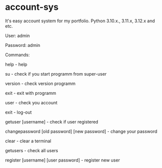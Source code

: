 # account-sys

It's easy account system for my portfolio.
Python 3.10.x., 3.11.x, 3.12.x and etc.

User: admin

Password: admin

Commands:

help - help

su - check if you start programm from super-user

version - check version programm

exit - exit with programm

user - check you account

exit - log-out

getuser [username] - check if user registered

changepassword [old password] [new password] - change your password

clear - clear a terminal

getusers - check all users

register [username] [user password] - register new user
